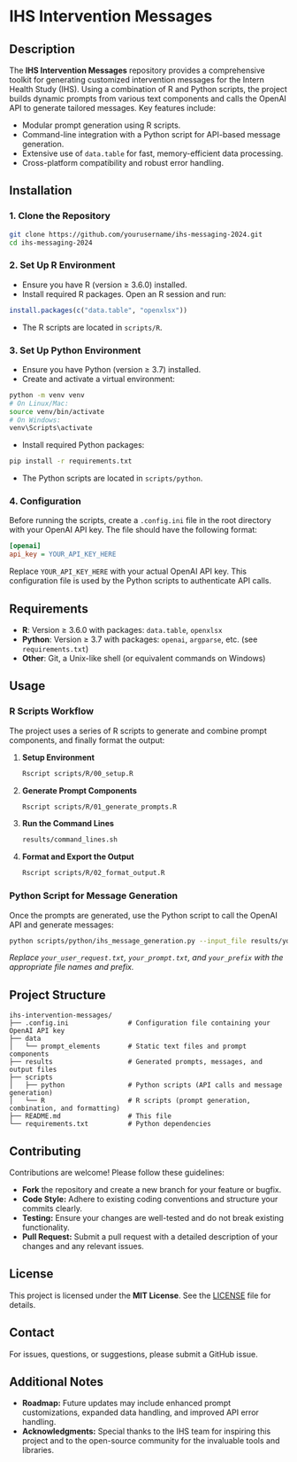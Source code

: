 # IHS Intervention Messages

## Description
The **IHS Intervention Messages** repository provides a comprehensive toolkit for generating customized intervention messages for the Intern Health Study (IHS). Using a combination of R and Python scripts, the project builds dynamic prompts from various text components and calls the OpenAI API to generate tailored messages. Key features include:
- Modular prompt generation using R scripts.
- Command-line integration with a Python script for API-based message generation.
- Extensive use of `data.table` for fast, memory-efficient data processing.
- Cross-platform compatibility and robust error handling.

## Installation

### 1. Clone the Repository
```bash
git clone https://github.com/yourusername/ihs-messaging-2024.git
cd ihs-messaging-2024
```

### 2. Set Up R Environment
- Ensure you have R (version ≥ 3.6.0) installed.
- Install required R packages. Open an R session and run:
```r
install.packages(c("data.table", "openxlsx"))
```
- The R scripts are located in `scripts/R`.

### 3. Set Up Python Environment
- Ensure you have Python (version ≥ 3.7) installed.
- Create and activate a virtual environment:
```bash
python -m venv venv
# On Linux/Mac:
source venv/bin/activate
# On Windows:
venv\Scripts\activate
```
- Install required Python packages:
```bash
pip install -r requirements.txt
```
- The Python scripts are located in `scripts/python`.

### 4. Configuration
Before running the scripts, create a `.config.ini` file in the root directory with your OpenAI API key. The file should have the following format:

```ini
[openai]
api_key = YOUR_API_KEY_HERE
```

Replace `YOUR_API_KEY_HERE` with your actual OpenAI API key. This configuration file is used by the Python scripts to authenticate API calls.

## Requirements
- **R**: Version ≥ 3.6.0 with packages: `data.table`, `openxlsx`
- **Python**: Version ≥ 3.7 with packages: `openai`, `argparse`, etc. (see `requirements.txt`)
- **Other**: Git, a Unix-like shell (or equivalent commands on Windows)

## Usage

### R Scripts Workflow
The project uses a series of R scripts to generate and combine prompt components, and finally format the output:

1. **Setup Environment**
   ```bash
   Rscript scripts/R/00_setup.R
   ```
2. **Generate Prompt Components**
   ```bash
   Rscript scripts/R/01_generate_prompts.R
   ```
3. **Run the Command Lines**
   ```bash
   results/command_lines.sh
   ```
4. **Format and Export the Output**
   ```bash
   Rscript scripts/R/02_format_output.R
   ```

### Python Script for Message Generation
Once the prompts are generated, use the Python script to call the OpenAI API and generate messages:
```bash
python scripts/python/ihs_message_generation.py --input_file results/your_user_request.txt --config_file .config.ini --system_prompt results/your_prompt.txt --output_dir results --output_prefix your_prefix
```
*Replace `your_user_request.txt`, `your_prompt.txt`, and `your_prefix` with the appropriate file names and prefix.*

## Project Structure
```
ihs-intervention-messages/
├── .config.ini               # Configuration file containing your OpenAI API key
├── data
│   └── prompt_elements       # Static text files and prompt components
├── results                   # Generated prompts, messages, and output files
├── scripts
│   ├── python                # Python scripts (API calls and message generation)
│   └── R                     # R scripts (prompt generation, combination, and formatting)
├── README.md                 # This file
└── requirements.txt          # Python dependencies
```

## Contributing
Contributions are welcome! Please follow these guidelines:
- **Fork** the repository and create a new branch for your feature or bugfix.
- **Code Style:** Adhere to existing coding conventions and structure your commits clearly.
- **Testing:** Ensure your changes are well-tested and do not break existing functionality.
- **Pull Request:** Submit a pull request with a detailed description of your changes and any relevant issues.

## License
This project is licensed under the **MIT License**. See the [LICENSE](LICENSE) file for details.

## Contact
For issues, questions, or suggestions, please submit a GitHub issue.

## Additional Notes
- **Roadmap:** Future updates may include enhanced prompt customizations, expanded data handling, and improved API error handling.
- **Acknowledgments:** Special thanks to the IHS team for inspiring this project and to the open-source community for the invaluable tools and libraries.
